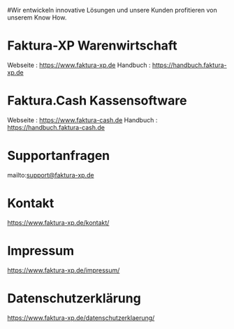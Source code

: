 #Wir entwickeln innovative Lösungen und unsere Kunden profitieren von unserem Know How.

# Faktura-XP Warenwirtschaft
Webseite : https://www.faktura-xp.de
Handbuch : https://handbuch.faktura-xp.de

# Faktura.Cash Kassensoftware
Webseite : https://www.faktura-cash.de
Handbuch : https://handbuch.faktura-cash.de


# Supportanfragen

mailto:support@faktura-xp.de

# Kontakt

https://www.faktura-xp.de/kontakt/

# Impressum

https://www.faktura-xp.de/impressum/

# Datenschutzerklärung

https://www.faktura-xp.de/datenschutzerklaerung/
